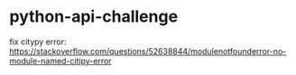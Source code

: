 # python-api-challenge

fix citypy error: https://stackoverflow.com/questions/52638844/modulenotfounderror-no-module-named-citipy-error
